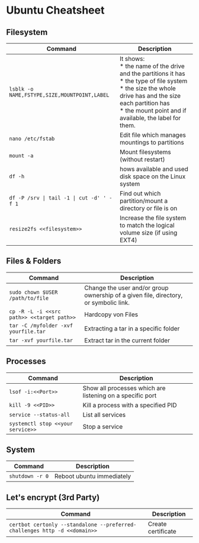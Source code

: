# Ubuntu Cheatsheet

## Filesystem

| Command  |  Description |
|---|---|
| `lsblk -o NAME,FSTYPE,SIZE,MOUNTPOINT,LABEL`  | It shows: <br> * the name of the drive and the partitions it has <br> * the type of file system <br> * the size the whole drive has and the size each partition has <br> * the mount point and if available, the label for them. |
| `nano /etc/fstab`  |  Edit file which manages mountings to partitions  |
| `mount -a`  |  Mount filesystems (without restart) |
| `df -h`| hows available and used disk space on the Linux system |
| `df -P /srv \| tail -1 \| cut -d' ' -f 1` |  Find out which partition/mount a directory or file is on|
| `resize2fs <<filesystem>>`| Increase the file system to match the logical volume size (if using EXT4)

## Files & Folders

| Command  |  Description |
|---|---|
| `sudo chown $USER /path/to/file`  | Change the user and/or group ownership of a given file, directory, or symbolic link. |
| `cp -R -L -i <<src path>> <<target path>>` | Hardcopy von Files
| `tar -C /myfolder -xvf yourfile.tar`| Extracting a tar in a specific folder
| `tar -xvf yourfile.tar`| Extract tar in the current folder

## Processes

| Command  |  Description |
|---|---|
| `lsof -i:<<Port>>`| Show all processes which are listening on a specific port|
| `kill -9 <<PID>>`  | Kill a process with a specified PID |
| `service --status-all`| List all services |
| `systemctl stop <<your service>>` | Stop a service |

## System

| Command  |  Description |
|---|---|
| `shutdown -r 0`| Reboot ubuntu immediately|


## Let's encrypt (3rd Party)

| Command  |  Description |
|---|---|
| `certbot certonly --standalone --preferred-challenges http -d <<domain>>`| Create certificate |

